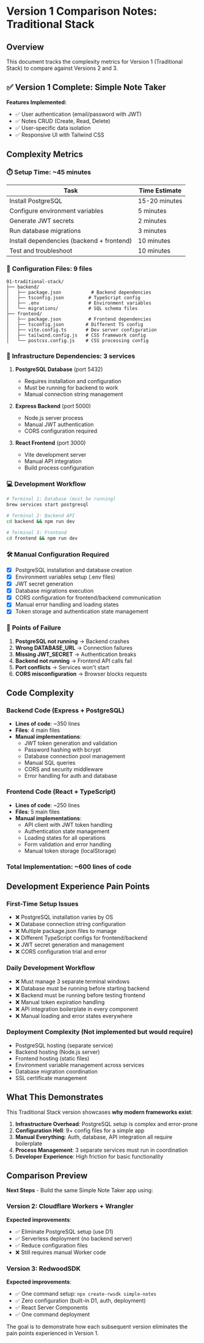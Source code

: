 # Version 1 Comparison Notes: Traditional Stack

## Overview

This document tracks the complexity metrics for Version 1 (Traditional Stack) to compare against Versions 2 and 3.

## ✅ Version 1 Complete: Simple Note Taker

**Features Implemented:**
- ✅ User authentication (email/password with JWT)
- ✅ Notes CRUD (Create, Read, Delete)  
- ✅ User-specific data isolation
- ✅ Responsive UI with Tailwind CSS

## Complexity Metrics

### ⏱️ **Setup Time**: ~45 minutes
| Task | Time Estimate |
|------|---------------|
| Install PostgreSQL | 15-20 minutes |
| Configure environment variables | 5 minutes |
| Generate JWT secrets | 2 minutes |
| Run database migrations | 3 minutes |
| Install dependencies (backend + frontend) | 10 minutes |
| Test and troubleshoot | 10 minutes |

### 📁 **Configuration Files**: 9 files
```
01-traditional-stack/
├── backend/
│   ├── package.json           # Backend dependencies
│   ├── tsconfig.json         # TypeScript config
│   ├── .env                  # Environment variables
│   └── migrations/           # SQL schema files
├── frontend/
│   ├── package.json          # Frontend dependencies
│   ├── tsconfig.json        # Different TS config
│   ├── vite.config.ts       # Dev server configuration
│   ├── tailwind.config.js   # CSS framework config
│   └── postcss.config.js    # CSS processing config
```

### 🔧 **Infrastructure Dependencies**: 3 services
1. **PostgreSQL Database** (port 5432)
   - Requires installation and configuration
   - Must be running for backend to work
   - Manual connection string management

2. **Express Backend** (port 5000)
   - Node.js server process
   - Manual JWT authentication
   - CORS configuration required

3. **React Frontend** (port 3000)
   - Vite development server
   - Manual API integration
   - Build process configuration

### 💻 **Development Workflow**
```bash
# Terminal 1: Database (must be running)
brew services start postgresql

# Terminal 2: Backend API
cd backend && npm run dev

# Terminal 3: Frontend
cd frontend && npm run dev
```

### 🛠️ **Manual Configuration Required**
- [x] PostgreSQL installation and database creation
- [x] Environment variables setup (.env files)
- [x] JWT secret generation
- [x] Database migrations execution  
- [x] CORS configuration for frontend/backend communication
- [x] Manual error handling and loading states
- [x] Token storage and authentication state management

### 🚨 **Points of Failure**
1. **PostgreSQL not running** → Backend crashes
2. **Wrong DATABASE_URL** → Connection failures
3. **Missing JWT_SECRET** → Authentication breaks
4. **Backend not running** → Frontend API calls fail
5. **Port conflicts** → Services won't start
6. **CORS misconfiguration** → Browser blocks requests

## Code Complexity

### **Backend Code** (Express + PostgreSQL)
- **Lines of code**: ~350 lines
- **Files**: 4 main files
- **Manual implementations**:
  - JWT token generation and validation
  - Password hashing with bcrypt
  - Database connection pool management
  - Manual SQL queries
  - CORS and security middleware
  - Error handling for auth and database

### **Frontend Code** (React + TypeScript)
- **Lines of code**: ~250 lines
- **Files**: 5 main files
- **Manual implementations**:
  - API client with JWT token handling
  - Authentication state management
  - Loading states for all operations
  - Form validation and error handling
  - Manual token storage (localStorage)

### **Total Implementation**: ~600 lines of code

## Development Experience Pain Points

### **First-Time Setup Issues**
- ❌ PostgreSQL installation varies by OS
- ❌ Database connection string configuration
- ❌ Multiple package.json files to manage
- ❌ Different TypeScript configs for frontend/backend
- ❌ JWT secret generation and management
- ❌ CORS configuration trial and error

### **Daily Development Workflow**
- ❌ Must manage 3 separate terminal windows
- ❌ Database must be running before starting backend
- ❌ Backend must be running before testing frontend
- ❌ Manual token expiration handling
- ❌ API integration boilerplate in every component
- ❌ Manual loading and error states everywhere

### **Deployment Complexity** (Not implemented but would require)
- PostgreSQL hosting (separate service)
- Backend hosting (Node.js server)
- Frontend hosting (static files)
- Environment variable management across services
- Database migration coordination
- SSL certificate management

## What This Demonstrates

This Traditional Stack version showcases **why modern frameworks exist**:

1. **Infrastructure Overhead**: PostgreSQL setup is complex and error-prone
2. **Configuration Hell**: 9+ config files for a simple app
3. **Manual Everything**: Auth, database, API integration all require boilerplate
4. **Process Management**: 3 separate services must run in coordination
5. **Developer Experience**: High friction for basic functionality

## Comparison Preview

**Next Steps** - Build the same Simple Note Taker app using:

### Version 2: Cloudflare Workers + Wrangler
**Expected improvements**:
- ✅ Eliminate PostgreSQL setup (use D1)
- ✅ Serverless deployment (no backend server)
- ✅ Reduce configuration files
- ❌ Still requires manual Worker code

### Version 3: RedwoodSDK  
**Expected improvements**:
- ✅ One command setup: `npx create-rwsdk simple-notes`
- ✅ Zero configuration (built-in D1, auth, deployment)
- ✅ React Server Components
- ✅ One command deployment

The goal is to demonstrate how each subsequent version eliminates the pain points experienced in Version 1.